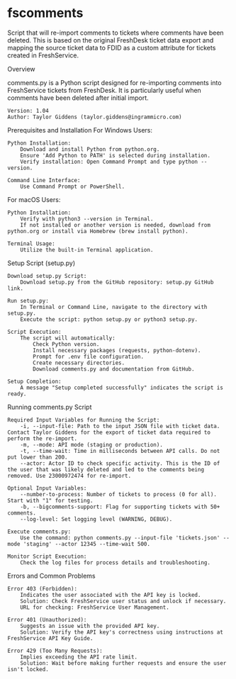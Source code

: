 # fscomments
Script that will re-import comments to tickets where comments have been deleted.  This is based on the original FreshDesk ticket data export and mapping the source ticket data to FDID as a custom attribute for tickets created in FreshService.

Overview

comments.py is a Python script designed for re-importing comments into FreshService tickets from FreshDesk. It is particularly useful when comments have been deleted after initial import.

    Version: 1.04
    Author: Taylor Giddens (taylor.giddens@ingrammicro.com)

Prerequisites and Installation
For Windows Users:

    Python Installation:
        Download and install Python from python.org.
        Ensure 'Add Python to PATH' is selected during installation.
        Verify installation: Open Command Prompt and type python --version.

    Command Line Interface:
        Use Command Prompt or PowerShell.

For macOS Users:

    Python Installation:
        Verify with python3 --version in Terminal.
        If not installed or another version is needed, download from python.org or install via Homebrew (brew install python).

    Terminal Usage:
        Utilize the built-in Terminal application.

Setup Script (setup.py)

    Download setup.py Script:
        Download setup.py from the GitHub repository: setup.py GitHub link.

    Run setup.py:
        In Terminal or Command Line, navigate to the directory with setup.py.
        Execute the script: python setup.py or python3 setup.py.

    Script Execution:
        The script will automatically:
            Check Python version.
            Install necessary packages (requests, python-dotenv).
            Prompt for .env file configuration.
            Create necessary directories.
            Download comments.py and documentation from GitHub.

    Setup Completion:
        A message "Setup completed successfully" indicates the script is ready.

Running comments.py Script

    Required Input Variables for Running the Script:
        -i, --input-file: Path to the input JSON file with ticket data. Contact Taylor Giddens for the export of ticket data required to perform the re-import.
        -m, --mode: API mode (staging or production).
        -t, --time-wait: Time in milliseconds between API calls. Do not put lower than 200.
        --actor: Actor ID to check specific activity. This is the ID of the user that was likely deleted and led to the comments being removed. Use 23000972474 for re-import.

    Optional Input Variables:
        --number-to-process: Number of tickets to process (0 for all). Start with "1" for testing.
        -b, --bigcomments-support: Flag for supporting tickets with 50+ comments.
        --log-level: Set logging level (WARNING, DEBUG).

    Execute comments.py:
        Use the command: python comments.py --input-file 'tickets.json' --mode 'staging' --actor 12345 --time-wait 500.

    Monitor Script Execution:
        Check the log files for process details and troubleshooting.

Errors and Common Problems

    Error 403 (Forbidden):
        Indicates the user associated with the API key is locked.
        Solution: Check FreshService user status and unlock if necessary.
        URL for checking: FreshService User Management.

    Error 401 (Unauthorized):
        Suggests an issue with the provided API key.
        Solution: Verify the API key's correctness using instructions at FreshService API Key Guide.

    Error 429 (Too Many Requests):
        Implies exceeding the API rate limit.
        Solution: Wait before making further requests and ensure the user isn't locked.
